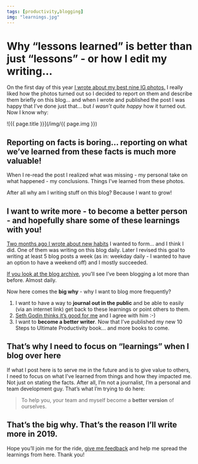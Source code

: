 ```yaml
---
tags: [productivity,blogging]
img: "learnings.jpg"
---
```


# Why “lessons learned” is better than just “lessons” - or how I edit my writing...

On the first day of this year [I wrote about my best nine IG photos.](https://sliwinski.com/2018bestnine) I really liked how the photos turned out so I decided to report on them and describe them briefly on this blog... and when I wrote and published the post I was happy that I’ve done just that... but _I wasn’t quite happy_ how it turned out. Now I know why: 

<!--More-->

![{{ page.title }}](/img/{{ page.img }})

## Reporting on facts is boring... reporting on what we’ve learned from these facts is much more valuable!

When I re-read the post I realized what was missing - my personal take on what happened - my conclusions. Things I’ve learned from these photos.

After all why am I writing stuff on this blog? Because I want to grow!

## I want to write more - to become a better person - and hopefully share some of these learnings with you!

[Two months ago I wrote about new habits](https://sliwinski.com/newhabits) I wanted to form... and I think I did. One of them was writing on this blog daily. Later I revised this goal to writing at least 5 blog posts a week (as in: weekday daily - I wanted to have an option to have a weekend off) and I mostly succeeded.

[If you look at the blog archive](https://sliwinski.com/archive), you’ll see I’ve been blogging a lot more than before. Almost daily.

Now here comes the **big why** - why I want to blog more frequently?

1. I want to have a way to **journal out in the public** and be able to easily (via an internet link) get back to these learnings or point others to them.
2. [Seth Godin thinks it’s good for me](https://seths.blog/2018/10/the-first-1000-are-the-most-difficult/) and I agree with him :-)
3. I want to **become a better writer**. Now that I’ve published my new 10 Steps to Ultimate Productivity book... and more books to come.

## That’s why I need to focus on “learnings” when I blog over here

If what I post here is to serve me in the future and is to give value to others, I need to focus on what I’ve learned from things and how they impacted me. Not just on stating the facts. After all, I’m not a journalist, I’m a personal and team development guy. That’s what I’m trying to do here:

> To help you, your team and myself become a **better version** of ourselves.

## That’s the big why. That’s the reason I’ll write more in 2019.

Hope you’ll join me for the ride, [give me feedback](/contact) and help me spread the learnings from here. Thank you!



[n]: https://nozbe.com/?a=mike
[p]: https://thepodcast.fm/ 